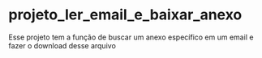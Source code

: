 # projeto_ler_email_e_baixar_anexo
 Esse projeto tem a função de buscar um anexo específico em um email e fazer o download desse arquivo
